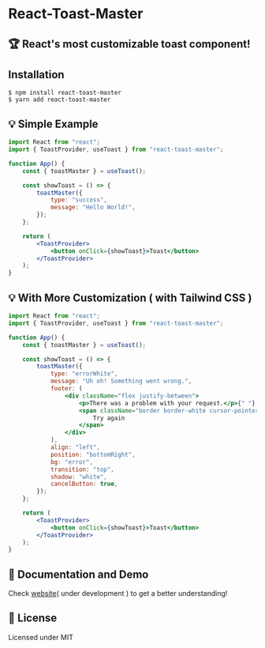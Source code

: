 # React-Toast-Master

## 🏆 React's most customizable toast component!

## Installation

```
$ npm install react-toast-master
$ yarn add react-toast-master
```

## 💡 Simple Example

```jsx
import React from "react";
import { ToastProvider, useToast } from "react-toast-master";

function App() {
	const { toastMaster } = useToast();

	const showToast = () => {
		toastMaster({
			type: "success",
			message: "Hello World!",
		});
	};

	return (
		<ToastProvider>
			<button onClick={showToast}>Toast</button>
		</ToastProvider>
	);
}
```

## 💡 With More Customization ( with Tailwind CSS )

```jsx
import React from "react";
import { ToastProvider, useToast } from "react-toast-master";

function App() {
	const { toastMaster } = useToast();

	const showToast = () => {
		toastMaster({
			type: "errorWhite",
			message: "Uh oh! Something went wrong.",
			footer: (
				<div className="flex justify-between">
					<p>There was a problem with your request.</p>{" "}
					<span className="border border-white cursor-pointer duration-100 hover:bg-white hover:text-[#dc2626] h-min px-2 rounded-sm text-white whitespace-nowrap">
						Try again
					</span>
				</div>
			),
			align: "left",
			position: "bottomRight",
			bg: "error",
			transition: "top",
			shadow: "white",
			cancelButton: true,
		});
	};

	return (
		<ToastProvider>
			<button onClick={showToast}>Toast</button>
		</ToastProvider>
	);
}
```

## 📔 Documentation and Demo

Check [website](https://react-toast-master.web.app)( under development ) to get a better understanding!

## 📜 License

Licensed under MIT
